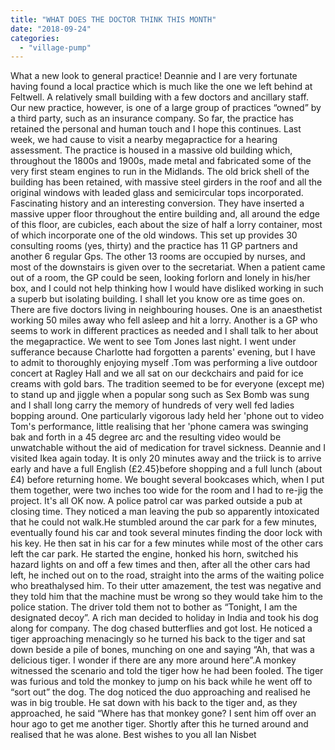 ```yaml
---
title: "WHAT DOES THE DOCTOR THINK THIS MONTH"
date: "2018-09-24"
categories: 
  - "village-pump"
---
```


What a new look to general practice! Deannie and I are very fortunate having found a local practice which is much like the one we left behind at Feltwell. A relatively small building with a few doctors and ancillary staff. Our new practice, however, is one of a large group of practices “owned” by a third party, such as an insurance company. So far, the practice has retained the personal and human touch and I hope this continues. Last week, we had cause to visit a nearby megapractice for a hearing assessment. The practice is housed in a massive old building which, throughout the 1800s and 1900s, made metal and fabricated some of the very first steam engines to run in the Midlands. The old brick shell of the building has been retained, with massive steel girders in the roof and all the original windows with leaded glass and semicircular tops incorporated. Fascinating history and an interesting conversion. They have inserted a massive upper floor throughout the entire building and, all around the edge of this floor, are cubicles, each about the size of half a lorry container, most of which incorporate one of the old windows. This set up provides 30 consulting rooms (yes, thirty) and the practice has 11 GP partners and another 6 regular Gps. The other 13 rooms are occupied by nurses, and most of the downstairs is given over to the secretariat. When a patient came out of a room, the GP could be seen, looking forlorn and lonely in his/her box, and I could not help thinking how I would have disliked working in such a superb but isolating building. I shall let you know ore as time goes on. There are five doctors living in neighbouring houses. One is an anaesthetist working 50 miles away who fell asleep and hit a lorry. Another is a GP who seems to work in different practices as needed and I shall talk to her about the megapractice. We went to see Tom Jones last night. I went under sufferance because Charlotte had forgotten a parents' evening, but I have to admit to thoroughly enjoying myself .Tom was performing a live outdoor concert at Ragley Hall and we all sat on our deckchairs and paid for ice creams with gold bars. The tradition seemed to be for everyone (except me) to stand up and jiggle when a popular song such as Sex Bomb was sung and I shall long carry the memory of hundreds of very well fed ladies bopping around. One particularly vigorous lady held her 'phone out to video Tom's performance, little realising that her 'phone camera was swinging bak and forth in a 45 degree arc and the resulting video would be unwatchable without the aid of medication for travel sickness. Deannie and I visited Ikea again today. It is only 20 minutes away and the triick is to arrive early and have a full English (£2.45}before shopping and a full lunch (about £4) before returning home. We bought several bookcases which, when I put them together, were two inches too wide for the room and I had to re-jig the project. It's all OK now. A police patrol car was parked outside a pub at closing time. They noticed a man leaving the pub so apparently intoxicated that he could not walk.He stumbled around the car park for a few minutes, eventually found his car and took several minutes finding the door lock with his key. He then sat in his car for a few minutes while most of the other cars left the car park. He started the engine, honked his horn, switched his hazard lights on and off a few times and then, after all the other cars had left, he inched out on to the road, straight into the arms of the waiting police who breathalysed him. To their utter amazement, the test was negative and they told him that the machine must be wrong so they would take him to the police station. The driver told them not to bother as “Tonight, I am the designated decoy”. A rich man decided to holiday in India and took his dog along for company. The dog chased butterflies and got lost. He noticed a tiger approaching menacingly so he turned his back to the tiger and sat down beside a pile of bones, munching on one and saying “Ah, that was a delicious tiger. I wonder if there are any more around here”.A monkey witnessed the scenario and told the tiger how he had been fooled. The tiger was furious and told the monkey to jump on his back while he went off to “sort out” the dog. The dog noticed the duo approaching and realised he was in big trouble. He sat down with his back to the tiger and, as they approached, he said “Where has that monkey gone? I sent him off over an hour ago to get me another tiger. Shortly after this he turned around and realised that he was alone. Best wishes to you all Ian Nisbet
